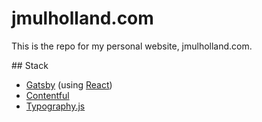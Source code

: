 # jmulholland.com

This is the repo for my personal website, jmulholland.com.

## Stack
* [Gatsby](https://www.gatsbyjs.org/) (using [React](https://reactjs.org))
* [Contentful](https://contentful.com)
* [Typography.js](http://kyleamathews.github.io/typography.js)
